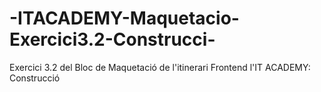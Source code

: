 # -ITACADEMY-Maquetacio-Exercici3.2-Construcci-
Exercici 3.2 del Bloc de Maquetació de l'itinerari Frontend l'IT ACADEMY: Construcció

